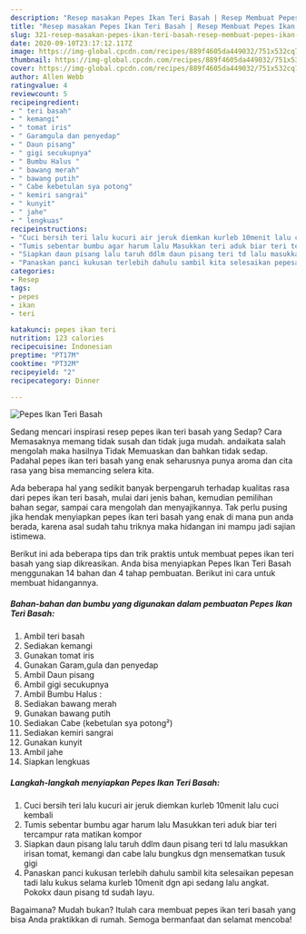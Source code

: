 ```yaml
---
description: "Resep masakan Pepes Ikan Teri Basah | Resep Membuat Pepes Ikan Teri Basah Yang Bisa Manjain Lidah"
title: "Resep masakan Pepes Ikan Teri Basah | Resep Membuat Pepes Ikan Teri Basah Yang Bisa Manjain Lidah"
slug: 321-resep-masakan-pepes-ikan-teri-basah-resep-membuat-pepes-ikan-teri-basah-yang-bisa-manjain-lidah
date: 2020-09-10T23:17:12.117Z
image: https://img-global.cpcdn.com/recipes/889f4605da449032/751x532cq70/pepes-ikan-teri-basah-foto-resep-utama.jpg
thumbnail: https://img-global.cpcdn.com/recipes/889f4605da449032/751x532cq70/pepes-ikan-teri-basah-foto-resep-utama.jpg
cover: https://img-global.cpcdn.com/recipes/889f4605da449032/751x532cq70/pepes-ikan-teri-basah-foto-resep-utama.jpg
author: Allen Webb
ratingvalue: 4
reviewcount: 5
recipeingredient:
- " teri basah"
- " kemangi"
- " tomat iris"
- " Garamgula dan penyedap"
- " Daun pisang"
- " gigi secukupnya"
- " Bumbu Halus "
- " bawang merah"
- " bawang putih"
- " Cabe kebetulan sya potong"
- " kemiri sangrai"
- " kunyit"
- " jahe"
- " lengkuas"
recipeinstructions:
- "Cuci bersih teri lalu kucuri air jeruk diemkan kurleb 10menit lalu cuci kembali"
- "Tumis sebentar bumbu agar harum lalu Masukkan teri aduk biar teri tercampur rata matikan kompor"
- "Siapkan daun pisang lalu taruh ddlm daun pisang teri td lalu masukkan irisan tomat, kemangi dan cabe lalu bungkus dgn mensematkan tusuk gigi"
- "Panaskan panci kukusan terlebih dahulu sambil kita selesaikan pepesan tadi lalu kukus selama kurleb 10menit dgn api sedang lalu angkat. Pokokx daun pisang td sudah layu."
categories:
- Resep
tags:
- pepes
- ikan
- teri

katakunci: pepes ikan teri 
nutrition: 123 calories
recipecuisine: Indonesian
preptime: "PT17M"
cooktime: "PT32M"
recipeyield: "2"
recipecategory: Dinner

---
```



![Pepes Ikan Teri Basah](https://img-global.cpcdn.com/recipes/889f4605da449032/751x532cq70/pepes-ikan-teri-basah-foto-resep-utama.jpg)

Sedang mencari inspirasi resep pepes ikan teri basah yang Sedap? Cara Memasaknya memang tidak susah dan tidak juga mudah. andaikata salah mengolah maka hasilnya Tidak Memuaskan dan bahkan tidak sedap. Padahal pepes ikan teri basah yang enak seharusnya punya aroma dan cita rasa yang bisa memancing selera kita.

Ada beberapa hal yang sedikit banyak berpengaruh terhadap kualitas rasa dari pepes ikan teri basah, mulai dari jenis bahan, kemudian pemilihan bahan segar, sampai cara mengolah dan menyajikannya. Tak perlu pusing jika hendak menyiapkan pepes ikan teri basah yang enak di mana pun anda berada, karena asal sudah tahu triknya maka hidangan ini mampu jadi sajian istimewa.




Berikut ini ada beberapa tips dan trik praktis untuk membuat pepes ikan teri basah yang siap dikreasikan. Anda bisa menyiapkan Pepes Ikan Teri Basah menggunakan 14 bahan dan 4 tahap pembuatan. Berikut ini cara untuk membuat hidangannya.

<!--inarticleads1-->

##### Bahan-bahan dan bumbu yang digunakan dalam pembuatan Pepes Ikan Teri Basah:

1. Ambil  teri basah
1. Sediakan  kemangi
1. Gunakan  tomat iris
1. Gunakan  Garam,gula dan penyedap
1. Ambil  Daun pisang
1. Ambil  gigi secukupnya
1. Ambil  Bumbu Halus :
1. Sediakan  bawang merah
1. Gunakan  bawang putih
1. Sediakan  Cabe (kebetulan sya potong²)
1. Sediakan  kemiri sangrai
1. Gunakan  kunyit
1. Ambil  jahe
1. Siapkan  lengkuas




<!--inarticleads2-->

##### Langkah-langkah menyiapkan Pepes Ikan Teri Basah:

1. Cuci bersih teri lalu kucuri air jeruk diemkan kurleb 10menit lalu cuci kembali
1. Tumis sebentar bumbu agar harum lalu Masukkan teri aduk biar teri tercampur rata matikan kompor
1. Siapkan daun pisang lalu taruh ddlm daun pisang teri td lalu masukkan irisan tomat, kemangi dan cabe lalu bungkus dgn mensematkan tusuk gigi
1. Panaskan panci kukusan terlebih dahulu sambil kita selesaikan pepesan tadi lalu kukus selama kurleb 10menit dgn api sedang lalu angkat. Pokokx daun pisang td sudah layu.




Bagaimana? Mudah bukan? Itulah cara membuat pepes ikan teri basah yang bisa Anda praktikkan di rumah. Semoga bermanfaat dan selamat mencoba!
